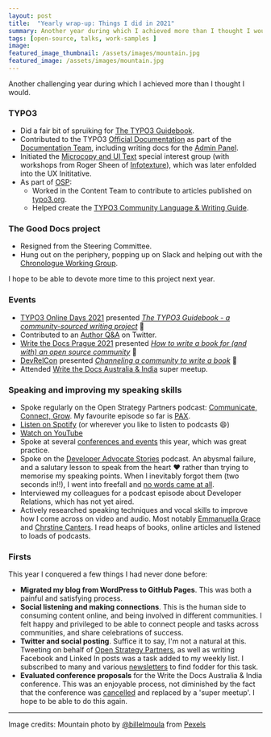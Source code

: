 ```yaml
---
layout: post
title:  "Yearly wrap-up: Things I did in 2021"
summary: Another year during which I achieved more than I thought I would.
tags: [open-source, talks, work-samples ]
image:  
featured_image_thumbnail: /assets/images/mountain.jpg 
featured_image: /assets/images/mountain.jpg 
---
```


Another challenging year during which I achieved more than I thought I would.

### TYPO3

*   Did a fair bit of spruiking for [The TYPO3 Guidebook](https://shop.typo3.com/TYPO3-Guidebook/TY10049).
*   Contributed to the TYPO3 [Official Documentation](https://docs.typo3.org/) as part of the [Documentation Team](https://typo3.org/community/teams/documentation), including writing docs for the [Admin Panel](https://docs.typo3.org/c/typo3/cms-adminpanel/main/en-us/Index.html).
*   Initiated the [Microcopy and UI Text](https://talk.typo3.org/t/microcopy-and-ui-text/3809) special interest group (with workshops from Roger Sheen of [Infotexture](https://infotexture.net/)), which was later enfolded into the UX Inititative.
*   As part of [OSP](https://openstrategypartners.com/):
    * Worked in the Content Team to contribute to articles published on [typo3.org](https://typo3.org/).
    * Helped create the [TYPO3 Community Language & Writing Guide](https://guides.openstrategypartners.com/typo3-guide/).

### The Good Docs project

*   Resigned from the Steering Committee.
*   Hung out on the periphery, popping up on Slack and helping out with the [Chronologue Working Group](https://thegooddocsproject.dev/working-group/chronologue/).

I hope to be able to devote more time to this project next year.

### <a name="Events"></a>Events

*   [TYPO3 Online Days 2021](https://t3onlinedays.typo3.com/events-program) presented *[The TYPO3 Guidebook - a community-sourced writing project](https://youtu.be/b4P0D3cQi3s?t=6630)* 📢
*   Contributed to an [Author Q&A](https://twitter.com/typo3/status/1407248240156815360) on Twitter.
*   [Write the Docs Prague 2021](https://www.writethedocs.org/conf/prague/2021/) presented *[How to write a book for (and with) an open source community](https://youtu.be/Enq7Esg3tHY)* 📢
*   [DevRelCon](https://2021.devrel.net/) presented *[Channeling a community to write a book](https://youtu.be/F1LpTXBgego)* 📢
*   Attended [Write the Docs Australia & India](https://www.writethedocs.org/conf/australia/2021/news/cancel-announcement/) super meetup.

### Speaking and improving my speaking skills

* Spoke regularly on the Open Strategy Partners podcast: [Communicate, Connect, Grow](https://openstrategypartners.com/how-we-write-and-edit-at-osp-podcast-s1e1). My favourite episode so far is [PAX](https://openstrategypartners.com/pax-the-osp-editorial-code-podcast-06). 
* [Listen on Spotify](https://open.spotify.com/show/3JRgwdSRC8knAdkMrU6jOb?si=21e9cdfcf33a4501) (or wherever you like to listen to podcasts 😄)
* [Watch on YouTube](https://www.youtube.com/channel/UCK1FgQnuVwknf_CWenjZSMw)
* Spoke at several [conferences and events](#Events) this year, which was great practice. 
* Spoke on the [Developer Advocate Stories](https://www.europeclouds.com/blog/chapter-34-developer-advocate-stories-with-felicity-brand) podcast. An abysmal failure, and a salutary lesson to speak from the heart ♥ rather than trying to memorise my speaking points. When I inevitably forgot them (two seconds in!!), I went into freefall and [no words came at all](https://www.youtube.com/watch?v=P1b6TeCvBng).  
* Interviewed my colleagues for a podcast episode about Developer Relations, which has not yet aired.
* Actively researched speaking techniques and vocal skills to improve how I come across on video and audio. Most notably [Emmanuella Grace](https://findyourvoiceaustralia.com/) and [Chrstine Canters](https://thecmethod.com/). I read heaps of books, online articles and listened to loads of podcasts.
 
### Firsts

This year I conquered a few things I had never done before: 

* **Migrated my blog from WordPress to GitHub Pages**. This was both a painful and satisfying process. 
* **Social listening and making connections**. This is the human side to consuming content online, and being involved in different communities. I felt happy and privileged to be able to connect people and tasks across communities, and share celebrations of success. 
* **Twitter and social posting**. Suffice it to say, I'm not a natural at this. Tweeting on behalf of [Open Strategy Partners](https://twitter.com/open_strategy), as well as writing Facebook and Linked In posts was a  task added to my weekly list. I subscribed to many and various [newsletters](https://flicstar.com/newsletters-i-follow) to find fodder for this task.
* **Evaluated conference proposals** for the Write the Docs Australia & India conference. This was an enjoyable process, not diminished by the fact that the conference was [cancelled](https://www.writethedocs.org/conf/australia/2021/) and replaced by a 'super meetup'. I hope to be able to do this again.

---

Image credits: Mountain photo by [@billelmoula](https://www.pexels.com/@billelmoula) from [Pexels](https://www.pexels.com/photo/black-and-teal-mountain-540518/)
